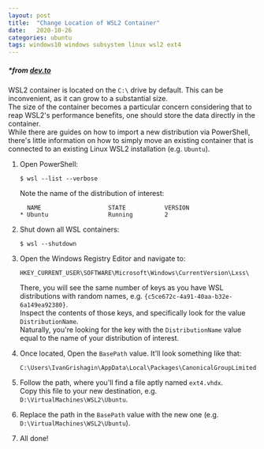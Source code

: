 ```yaml
---
layout: post
title:  "Change Location of WSL2 Container"
date:   2020-10-26
categories: ubuntu 
tags: windows10 windows subsystem linux wsl2 ext4
---
```


##### *from [dev.to][devto]

WSL2 container is located on the `C:\` drive by default. 
This can be inconvenient, as it can grow to a substantial size.  
The size of the container becomes a particular concern considering that to reap WSL2's performance benefits, one should store the data directly in the container.  
While there are guides on how to import a new distribution via PowerShell, there's little information on how to simply move an existing container that is connected to an existing Linux WSL2 installation (e.g. `Ubuntu`).

1. Open PowerShell:
    ```console
    $ wsl --list --verbose
    ```
    Note the name of the distribution of interest:
    ```console
      NAME                   STATE           VERSION
    * Ubuntu                 Running         2
    ```

2. Shut down all WSL containers:
    ```console
    $ wsl --shutdown
    ```

3. Open the Windows Registry Editor and navigate to:
    ```
    HKEY_CURRENT_USER\SOFTWARE\Microsoft\Windows\CurrentVersion\Lxss\
    ```
    There, you will see the same number of keys as you have WSL distributions with random names, e.g. `{c5ce672c-4a91-40aa-b32e-6a149ea92380}`.  
    Inspect the contents of those keys, and specifically look for the value `DistributionName`.  
    Naturally, you're looking for the key with the `DistributionName` value equal to the name of your distribution of interest.  

4. Once located, Open the `BasePath` value. It'll look something like that: 
    ```
    C:\Users\IvanGrishagin\AppData\Local\Packages\CanonicalGroupLimited.UbuntuonWindows_79rhkp1fndgsc\LocalState
    ```

5. Follow the path, where you'll find a file aptly named `ext4.vhdx`.  
    Copy this file to your new destination, e.g. `D:\VirtualMachines\WSL2\Ubuntu`.

6. Replace the path in the `BasePath` value with the new one (e.g. `D:\VirtualMachines\WSL2\Ubuntu`). 

7. All done!


[devto]: https://dev.to/milolav/manually-installing-wsl2-distributions-41b4

